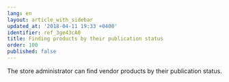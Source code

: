 ```yaml
---
lang: en
layout: article_with_sidebar
updated_at: '2018-04-11 19:33 +0400'
identifier: ref_3ge43cA0
title: Finding products by their publication status
order: 100
published: false
---
```

The store administrator can find vendor products by their publication status.